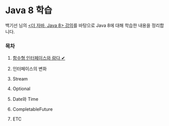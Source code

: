 # Java 8 학습



백기선 님의 [<더 자바, Java 8> 강의](https://www.inflearn.com/course/the-java-java8/)를 바탕으로 Java 8에 대해 학습한 내용을 정리합니다.



### 목차

1. [함수형 인터페이스와 람다 ✔](https://github.com/by-gramm/java8study/tree/master/src/main/java/me/bygramm/java8study/Ch01)

2. 인터페이스의 변화

3. Stream

4. Optional

5. Date와 Time

6. CompletableFuture

7. ETC

